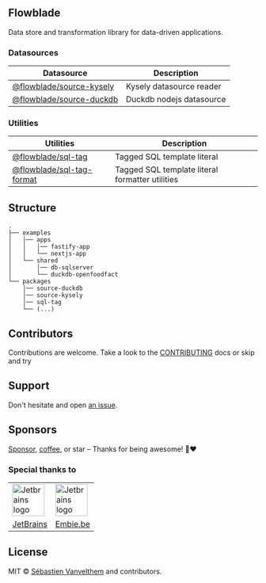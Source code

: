 ## Flowblade

Data store and transformation library for data-driven applications.


### Datasources

| Datasource                                                                                                    | Description              |
|---------------------------------------------------------------------------------------------------------------|--------------------------|
| [@flowblade/source-kysely](https://github.com/belgattitude/flowblade/tree/main/packages/source-kysely#readme) | Kysely datasource reader |
| [@flowblade/source-duckdb](https://github.com/belgattitude/flowblade/tree/main/packages/source-duckdb#readme) | Duckdb nodejs datasource |


### Utilities

| Utilities                                                                                                       | Description                                     |
|-----------------------------------------------------------------------------------------------------------------|-------------------------------------------------|
| [@flowblade/sql-tag](https://github.com/belgattitude/flowblade/tree/main/packages/sql-tag#readme)               | Tagged SQL template literal                     |
| [@flowblade/sql-tag-format](https://github.com/belgattitude/flowblade/tree/main/packages/sql-tag-format#readme) | Tagged SQL template literal formatter utilities |


## Structure

```
.
├── examples
│   │── apps  
│   │   │── fastify-app
│   │   └── nextjs-app
│   └── shared  
│       │── db-sqlserver 
│       └── duckdb-openfoodfact
└── packages
    │── source-duckdb
    │── source-kysely
    │── sql-tag
    └── (...)
```

## Contributors

Contributions are welcome. Take a look to the [CONTRIBUTING](https://github.com/belgattitude/flowblade/blob/main/CONTRIBUTING.md) docs or skip and try

## Support

Don't hesitate and open [an issue](https://github.com/belgattitude/flowblade/issues).

## Sponsors

[Sponsor](<[sponsorship](https://github.com/sponsors/belgattitude)>), [coffee](<(https://ko-fi.com/belgattitude)>), or star – Thanks for being awesome! 🙏❤️

### Special thanks to

<table>
  <tr>
    <td>
      <a href="https://www.jetbrains.com/?ref=belgattitude" target="_blank">
         <img width="65" src="https://asset.brandfetch.io/idarKiKkI-/id53SttZhi.jpeg" alt="Jetbrains logo" />
      </a>
    </td>
    <td>
      <a href="https://www.embie.be/?ref=belgattitude" target="_blank">
        <img width="65" src="https://avatars.githubusercontent.com/u/98402122?s=200&v=4" alt="Jetbrains logo" />    
      </a>
    </td>
  </tr>
  <tr>
    <td align="center">
      <a href="https://www.jetbrains.com/?ref=belgattitude" target="_blank">JetBrains</a>
    </td>
    <td align="center">
      <a href="https://www.embie.be/?ref=belgattitude" target="_blank">Embie.be</a>
    </td>
   </tr>
</table>

## License

MIT © [Sébastien Vanvelthem](https://github.com/belgattitude) and contributors.

